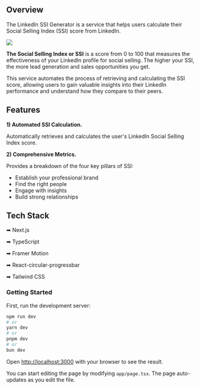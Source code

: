 ## Overview

The LinkedIn SSI Generator is a service that helps users calculate their Social Selling Index (SSI) score from LinkedIn.

<img src="https://github.com/getFrontend/app-linkedin-ssi-generator/raw/main/public/assets/images/app-lenkedin-generator-img.png" />

**The Social Selling Index or SSI** is a score from 0 to 100 that measures the effectiveness of your LinkedIn profile for social selling. The higher your SSI, the more lead generation and sales opportunities you get.

This service automates the process of retrieving and calculating the SSI score, allowing users to gain valuable insights into their LinkedIn performance and understand how they compare to their peers.

## Features

**1) Automated SSI Calculation.**

Automatically retrieves and calculates the user's LinkedIn Social Selling Index score.

**2) Comprehensive Metrics.**

Provides a breakdown of the four key pillars of SSI:

- Establish your professional brand
- Find the right people
- Engage with insights
- Build strong relationships

## Tech Stack

➡ Next.js

➡ TypeScript

➡ Framer Motion

➡ React-circular-progressbar

➡ Tailwind CSS

### Getting Started

First, run the development server:

```bash
npm run dev
# or
yarn dev
# or
pnpm dev
# or
bun dev
```

Open [http://localhost:3000](http://localhost:3000) with your browser to see the result.

You can start editing the page by modifying `app/page.tsx`. The page auto-updates as you edit the file.
